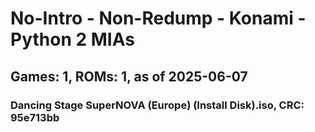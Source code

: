 # No-Intro - Non-Redump - Konami - Python 2 MIAs
## Games: 1, ROMs: 1, as of 2025-06-07

### Dancing Stage SuperNOVA (Europe) (Install Disk).iso, CRC: 95e713bb
